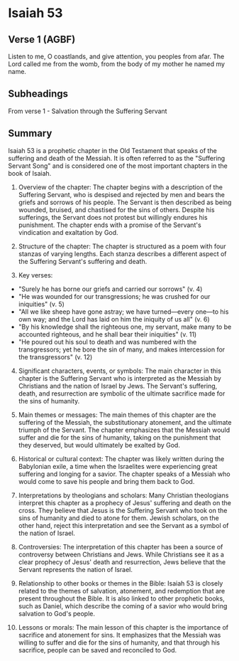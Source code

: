 # Isaiah 53

## Verse 1 (AGBF)

Listen to me, O coastlands, and give attention, you peoples from afar. The Lord called me from the womb, from the body of my mother he named my name.

## Subheadings

From verse 1 - Salvation through the Suffering Servant

## Summary

Isaiah 53 is a prophetic chapter in the Old Testament that speaks of the suffering and death of the Messiah. It is often referred to as the "Suffering Servant Song" and is considered one of the most important chapters in the book of Isaiah.

1. Overview of the chapter:
The chapter begins with a description of the Suffering Servant, who is despised and rejected by men and bears the griefs and sorrows of his people. The Servant is then described as being wounded, bruised, and chastised for the sins of others. Despite his sufferings, the Servant does not protest but willingly endures his punishment. The chapter ends with a promise of the Servant's vindication and exaltation by God.

2. Structure of the chapter:
The chapter is structured as a poem with four stanzas of varying lengths. Each stanza describes a different aspect of the Suffering Servant's suffering and death.

3. Key verses:
- "Surely he has borne our griefs and carried our sorrows" (v. 4)
- "He was wounded for our transgressions; he was crushed for our iniquities" (v. 5)
- "All we like sheep have gone astray; we have turned—every one—to his own way; and the Lord has laid on him the iniquity of us all" (v. 6)
- "By his knowledge shall the righteous one, my servant, make many to be accounted righteous, and he shall bear their iniquities" (v. 11)
- "He poured out his soul to death and was numbered with the transgressors; yet he bore the sin of many, and makes intercession for the transgressors" (v. 12)

4. Significant characters, events, or symbols:
The main character in this chapter is the Suffering Servant who is interpreted as the Messiah by Christians and the nation of Israel by Jews. The Servant's suffering, death, and resurrection are symbolic of the ultimate sacrifice made for the sins of humanity.

5. Main themes or messages:
The main themes of this chapter are the suffering of the Messiah, the substitutionary atonement, and the ultimate triumph of the Servant. The chapter emphasizes that the Messiah would suffer and die for the sins of humanity, taking on the punishment that they deserved, but would ultimately be exalted by God.

6. Historical or cultural context:
The chapter was likely written during the Babylonian exile, a time when the Israelites were experiencing great suffering and longing for a savior. The chapter speaks of a Messiah who would come to save his people and bring them back to God.

7. Interpretations by theologians and scholars:
Many Christian theologians interpret this chapter as a prophecy of Jesus' suffering and death on the cross. They believe that Jesus is the Suffering Servant who took on the sins of humanity and died to atone for them. Jewish scholars, on the other hand, reject this interpretation and see the Servant as a symbol of the nation of Israel.

8. Controversies:
The interpretation of this chapter has been a source of controversy between Christians and Jews. While Christians see it as a clear prophecy of Jesus' death and resurrection, Jews believe that the Servant represents the nation of Israel.

9. Relationship to other books or themes in the Bible:
Isaiah 53 is closely related to the themes of salvation, atonement, and redemption that are present throughout the Bible. It is also linked to other prophetic books, such as Daniel, which describe the coming of a savior who would bring salvation to God's people.

10. Lessons or morals:
The main lesson of this chapter is the importance of sacrifice and atonement for sins. It emphasizes that the Messiah was willing to suffer and die for the sins of humanity, and that through his sacrifice, people can be saved and reconciled to God.